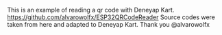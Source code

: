 This is an example of reading a qr code with Deneyap Kart.
https://github.com/alvarowolfx/ESP32QRCodeReader Source codes were taken from here and adapted to Deneyap Kart.
Thank you @alvarowolfx
